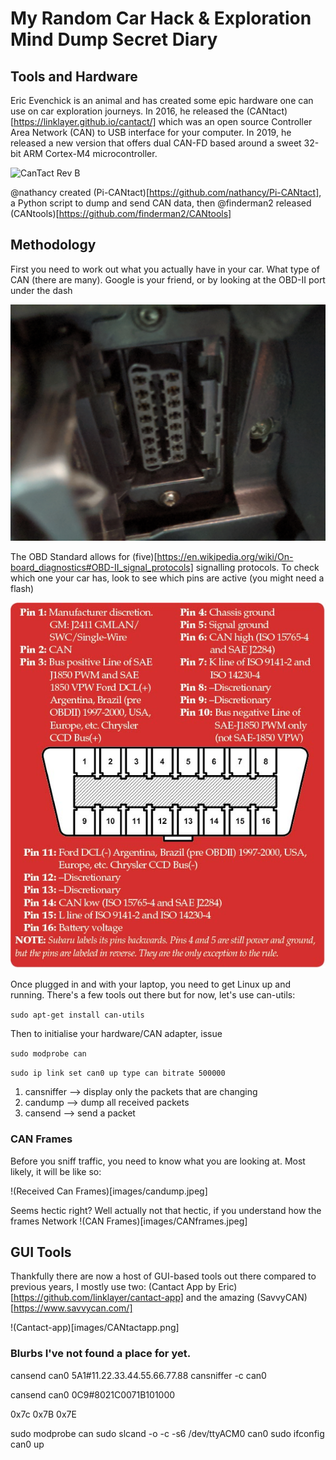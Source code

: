 # My Random Car Hack & Exploration Mind Dump Secret Diary

## Tools and Hardware

Eric Evenchick is an animal and has created some epic hardware one can use on car exploration journeys. In 2016, he released the (CANtact)[https://linklayer.github.io/cantact/] which was an open source Controller Area Network (CAN) to USB interface for your computer. In 2019, he released a new version that offers dual CAN-FD based around a sweet 32-bit ARM Cortex-M4 microcontroller.

![CanTact Rev B](images/CantactFD.png)

@nathancy created (Pi-CANtact)[https://github.com/nathancy/Pi-CANtact], a Python script to dump and send CAN data, then @finderman2 released (CANtools)[https://github.com/finderman2/CANtools]


## Methodology

First you need to work out what you actually have in your car. What type of CAN (there are many). Google is your friend, or by looking at the OBD-II port under the dash

![OBD-II Port](images/OBDIIport.jpg)

The OBD Standard allows for (five)[https://en.wikipedia.org/wiki/On-board_diagnostics#OBD-II_signal_protocols] signalling protocols. To check which one your car has, look to see which pins are active (you might need a flash)

![OBD-II Pin Outs](images/obdii-port-diagnostics.jpg)

Once plugged in and with your laptop, you need to get Linux up and running. There's a few tools out there but for now, let's use can-utils:

`sudo apt-get install can-utils`

Then to initialise your hardware/CAN adapter, issue

`sudo modprobe can`

`sudo ip link set can0 up type can bitrate 500000`



1. cansniffer --> display only the packets that are changing
2. candump --> dump all received packets
3. cansend --> send a packet

### CAN Frames

Before you sniff traffic, you need to know what you are looking at. Most likely, it will be like so:

!(Received Can Frames)[images/candump.jpeg]

Seems hectic right? Well actually not that hectic, if you understand how the frames Network
!(CAN Frames)[images/CANframes.jpeg]


## GUI Tools

Thankfully there are now a host of GUI-based tools out there compared to previous years, I mostly use two: (Cantact App by Eric)[https://github.com/linklayer/cantact-app] and the amazing (SavvyCAN)[https://www.savvycan.com/]

!(Cantact-app)[images/CANtactapp.png]





### Blurbs I've not found a place for yet.


cansend can0 5A1#11.22.33.44.55.66.77.88
cansniffer -c can0

cansend can0 0C9#8021C0071B101000

0x7c
0x7B 0x7E


sudo modprobe can
sudo slcand -o -c -s6 /dev/ttyACM0 can0
sudo ifconfig can0 up

